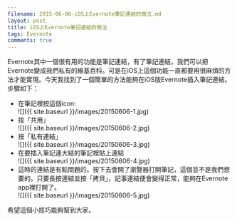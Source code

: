 ```yaml
---
filename: 2015-06-06-iOS上Evernote筆記連結的做法.md
layout: post
title: iOS上Evernote筆記連結的做法
tags: Evernote
comments: true
---
```


Evernote其中一個很有用的功能是筆記連結，有了筆記連結，我們可以把Evernote變成我們私有的維基百科。可是在iOS上這個功能一直都要用很麻煩的方法才能實現。今天我找到了一個簡單的方法能夠在iOS版Evernote插入筆記連結。步驟如下：

* 在筆記裡按這個icon:  
   ![]({{ site.baseurl }}/images/20150606-1.jpg)
* 按「共用」  
   ![]({{ site.baseurl }}/images/20150606-2.jpg)
* 按「私有連結」  
  ![]({{ site.baseurl }}/images/20150606-3.jpg)
* 在要插入筆記連大結的筆記裡貼上連結  
   ![]({{ site.baseurl }}/images/20150606-4.jpg)
* 這時的連結是有點問題的。按下去會開了瀏覽器打開筆記，這個並不是我們想要的。只要長按連結並按「拷貝」，記事連結便會變得正常，能夠在Evernote app裡打開了。  
   ![]({{ site.baseurl }}/images/20150606-5.jpg)

希望這個小技巧能夠幫到大家。